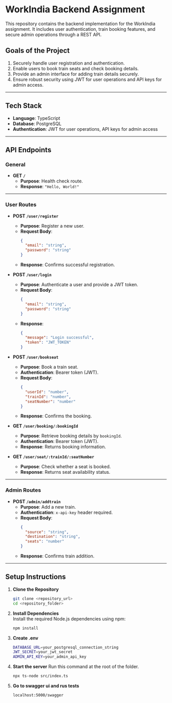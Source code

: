 # WorkIndia Backend Assignment

This repository contains the backend implementation for the WorkIndia assignment. It includes user authentication, train booking features, and secure admin operations through a REST API.

## Goals of the Project

1. Securely handle user registration and authentication.
2. Enable users to book train seats and check booking details.
3. Provide an admin interface for adding train details securely.
4. Ensure robust security using JWT for user operations and API keys for admin access.

---

## Tech Stack

- **Language**: TypeScript  
- **Database**: PostgreSQL  
- **Authentication**: JWT for user operations, API keys for admin access  

---

## API Endpoints

### General

- **GET `/`**  
  - **Purpose**: Health check route.  
  - **Response**: `"Hello, World!"`

---

### User Routes

- **POST `/user/register`**  
  - **Purpose**: Register a new user.  
  - **Request Body**:  
    ```json
    {
      "email": "string",
      "password": "string"
    }
    ```  
  - **Response**: Confirms successful registration.  

- **POST `/user/login`**  
  - **Purpose**: Authenticate a user and provide a JWT token.  
  - **Request Body**:  
    ```json
    {
      "email": "string",
      "password": "string"
    }
    ```  
  - **Response**:  
    ```json
    {
      "message": "Login successful",
      "token": "JWT_TOKEN"
    }
    ```

- **POST `/user/bookseat`**  
  - **Purpose**: Book a train seat.  
  - **Authentication**: Bearer token (JWT).  
  - **Request Body**:  
    ```json
    {
      "userId": "number",
      "trainId": "number",
      "seatNumber": "number"
    }
    ```  
  - **Response**: Confirms the booking.  

- **GET `/user/booking/:bookingId`**  
  - **Purpose**: Retrieve booking details by `bookingId`.  
  - **Authentication**: Bearer token (JWT).  
  - **Response**: Returns booking information.

- **GET `/user/seat/:trainId/:seatNumber`**  
  - **Purpose**: Check whether a seat is booked.  
  - **Response**: Returns seat availability status.

---

### Admin Routes

- **POST `/admin/addtrain`**  
  - **Purpose**: Add a new train.  
  - **Authentication**: `x-api-key` header required.  
  - **Request Body**:  
    ```json
    {
      "source": "string",
      "destination": "string",
      "seats": "number"
    }
    ```  
  - **Response**: Confirms train addition.  

---

## Setup Instructions

1. **Clone the Repository**  
   ```bash
   git clone <repository_url>
   cd <repository_folder>
   ```
2. **Install Dependencies**  
Install the required Node.js dependencies using npm:  
   ```bash
   npm install
   ```
3. **Create .env**
   ```bash
   DATABASE_URL=your_postgresql_connection_string
   JWT_SECRET=your_jwt_secret
   ADMIN_API_KEY=your_admin_api_key
   ```
4. **Start the server**
   Run this command at the root of the folder.
   ```bash
   npx ts-node src/index.ts
   ```
5. **Go to swagger ui and rus tests**
   ```bash
   localhost:5000/swagger
   ```



